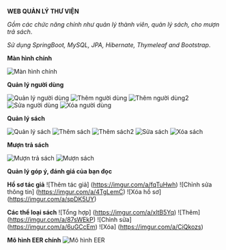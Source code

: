 **WEB QUẢN LÝ THƯ VIỆN**

_Gồm các chức năng chính như quản lý thành viên, quản lý sách, cho mượn trả sách_.

_Sử dụng SpringBoot, MySQL, JPA, Hibernate, Thymeleaf and Bootstrap_.

**Màn hình chính** 

![Màn hình chính](https://i.imgur.com/bDe4RK3.png)


**Quản lý người dùng**

![Quản lý người dùng](https://i.imgur.com/sze4zPc.png)
![Thêm người dùng](https://i.imgur.com/OMVJ8Gm.png)
![Thêm người dùng2](https://i.imgur.com/O0egiv2.png)
![Sửa người dùng](https://i.imgur.com/GK2FB08.png)
![Xóa người dùng](https://i.imgur.com/4h47aKY.png)

**Quản lý sách**

![Quản lý sách](https://i.imgur.com/4vOPkx6.png)
![Thêm sách](https://i.imgur.com/2YrFnwu.png) 
![Thêm sách2](https://i.imgur.com/H0E2IDu.png) 
![Sửa sách](https://i.imgur.com/Xllfgib.png)
![Xóa sách](https://i.imgur.com/HptuDjf.png)

**Mượn trả sách**

![Mượn trả sách](https://i.imgur.com/SCxwq2H.png)
![Mượn sách](https://i.imgur.com/w7KLreP.png) 

**Quản lý góp ý, đánh giá của bạn đọc**

**Hồ sơ tác giả**
![Thêm tác giả] (https://imgur.com/a/fqTuHwh)
![Chỉnh sửa thông tin] (https://imgur.com/a/4TgLemC)
![Xóa hồ sơ] (https://imgur.com/a/spDK5UY)

**Các thể loại sách**
![Tổng hợp] (https://imgur.com/a/xltB5Yq)
![Thêm] (https://imgur.com/a/87sWEkP)
![Chỉnh sửa] (https://imgur.com/a/6uGCcEm)
![Xóa] (https://imgur.com/a/CiQkozs)




**Mô hình EER chính**
![Mô hình EER](https://i.imgur.com/TYJ5cy3.png) 
